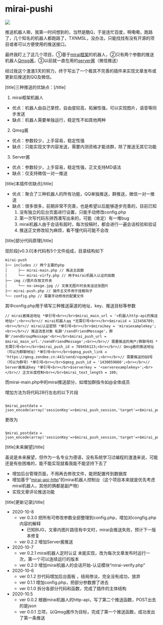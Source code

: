 # mirai-pushi

![](https://www.imut.xyz/wp-content/uploads/2020/10/mirai-push-1024x597.jpg)

推送机器人嘛，我第一时间想到的，当然是酷Q，于是连忙百度，啊嘞嘞，跑路了，几个知名的机器人都跑路了，TXNMSL，没办法，只能找找有没有开源的项目或者可以方便使用的推送接口。

最终我盯上了这几个项目，①基于[mirai框架](https://github.com/mamoe/mirai)的机器人，②只有两个参数的推送机器人[Qmsg酱](https://qmsg.zendee.cn/)，③以前就一直在用的[server酱](http://sc.ftqq.com/)（微信推送）

经过我这个渣渣3天的努力，终于写出了一个极其不完善的插件来实现文章发布或更新后推送到QQ及微信。

[title]三种推送的优缺点：[/title]

1. mirai框架机器人 
  - 优点：机器人由自己掌控，自由度较高，拓展性强，可以实现图片，语音等同步发送
  - 缺点：机器人需要单独运行，稳定性不如其他两种
2. Qmsg酱 
  - 优点：参数较少，上手容易，稳定性强
  - 缺点：只能实现文字内容发送，需要内测资格才能进群，除了推送无其它功能
3. Server酱
  
  - 优点：参数较少，上手容易，稳定性强，正文支持MD语法
  - 缺点：仅支持微信一对一推送

[title]本插件优缺点[/title]

- 优点：聚合了三种机器人的所有功能，QQ单独推送，群推送，微信一对一推送
- 缺点：很多很多，前期非常不完善，也是希望以后能够逐步完善的，目前已知 
  1. 没有独立的后台页面进行设置，只能手动修改config.php
  2. 第一次写代码东拼西凑写出来的，可能（肯定）有一堆bug
  3. mirai机器人由于会话有超时，每次投稿时，都会进行一遍会话校验和验证
  4. 推送正文修改较为麻烦，看不懂代码可能不会改

[title]部分代码原理[/title]

现阶段[v0.3.0]本代码有5个文件组成，目录结构如下

```markup
mirai-push
├── includes // 两个主要的php
│     ├── mirai-main.php // 推送主函数
│     └── mirai-virfy.php // 用于mirai机器人认证的函数
├── img //图片存放文件夹
│     └── no-imsge.jpg // 文章无图片时会发送这张图片
├── mirai-push.php // 插件主文件用于挂载钩子
└── config.php // 需要手动修改的配置文件
```

其中config.php用于填写三种推送渠道的地址、key、推送目标等参数

```markup
// mirai酱推送地址 *单引号<br></br>$mirai_main_url = '<机器人http-api的推送地址>';<br></br>// mirai机器人qq *无需引号<br></br>$miraiid = 123456789;<br></br>// mirai认证密钥 *单引号<br></br>$miraikey = 'miraiexamplekey';<br></br>// 推送消息对象 私聊'/sendFriendMessage'，群聊'/sendGroupMessage'<br></br>$mirai_push_url = $mirai_main_url.'/sendFriendMessage';<br></br>// 需要推送的用户/群聊号码 *无需引号<br></br>$mirai_push_id = 789456123;<br></br>// Qmsg酱的推送地址（可以为群聊地址）*单引号<br></br>$qmsg_push_link = 'https://qmsg.zendee.cn:443/send/<qsmgkey>';<br></br>// 需要推送的QQ号（可以为群号）*单引号<br></br>$qmsg_push_id = '1430059860';<br></br>// Server酱推送key *单引号<br></br>$serverkey = '<serverexamplekey>';<br></br>// 正文长度控制<br></br>$mirai_text_length = 100;
```

而mirai-main.php中的mirai推送部分，如增加群指令如@全体成员

增加方法为将代码28行左右的以下片段

```markup

$mirai_postdata = json_encode(array('sessionKey'=>$mirai_push_session,'target'=>$mirai_push_id,'messageChain'=>array(0=>array('type'=>'Plain','text'=>$text),1=>array('type'=>'Image','url'=>$mirai_push_image))));
```

更改为

```markup

$mirai_postdata = json_encode(array('sessionKey'=>$mirai_push_session,'target'=>$mirai_push_id,'messageChain'=>array(0=>array('type'=>'Plain','text'=>$text),1=>array('type'=>'Image','url'=>$mirai_push_image),2=>array('type'=>'AtAll'))));
```

[title]未来展望[/title]

虽说是未来展望，但作为一名专业为德语，没有系统学习过编程的渣渣来说，可能还是有些困难的，能不能实现就看我能不能坚持下去了

- 增加后台管理页面，不用再去修改文件，能把配置传到数据库
- 增加基于“[mirai-api-http](https://github.com/project-mirai/mirai-api-http)”的mirai机器人控制台（这个项目本来就是优先考虑mirai机器人，其他的俩都是副产物）
- 实现文章评论推送功能

[title]更新记录[/title]

- 2020-10-8 
  - ver 0.3.0 把所有可修改参数全部整理到config.php，增加对congfig.php内容的解释 
      - 已知BUG，文章内图片路径有中文时，mirai会推送失败，预计下一版本修复
  - ver 0.2.2 增加Server酱推送
- 2020-10-7 
  - ver 0.2.1 mirai机器人定时认证 未能实现，改为每次文章发布时运行一次，第一个可以连续运行的版本
  - ver 0.2.0 增加mirai机器人的会话开始-认证模块“mirai-verify.php”
- 2020-10-6 
  - ver 0.1.2 抄代码增加后台面板 ，结局惨淡，完全没有成功，放弃
  - ver 0.1.1 增加config.php，把部分参数挪了进去
  - ver 0.1.0 拆分各部分代码和函数，完成了插件的主体结构
- 2020-10.5 
  - ver 0.0.2 根据mirai机器人的http-api，写了第二个推送函数，POST出去的是json
  - ver 0.0.1 立项，以Qmsg酱作为目标，完成了第一个推送函数，成功发出了第一条推送
